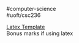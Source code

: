 #computer-science  
#uoft/csc236

[Latex Template](https://www.overleaf.com/project/663ab735826fe0c4f2618745)  
	Bonus marks if using latex